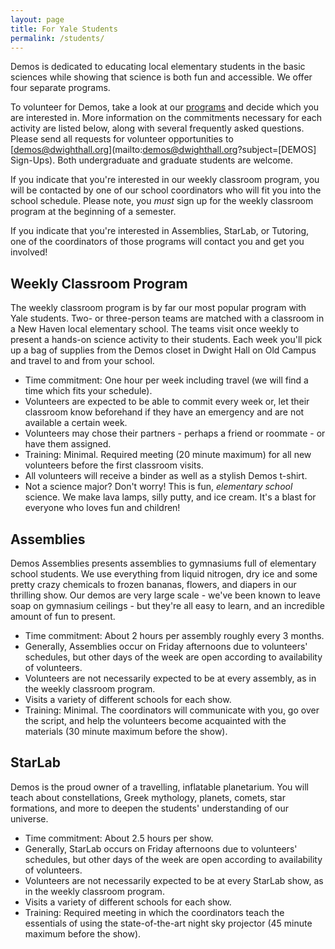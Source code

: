 ```yaml
---
layout: page
title: For Yale Students
permalink: /students/
---
```


Demos is dedicated to educating local elementary students in the basic sciences
while showing that science is both fun and accessible. We offer four separate
programs.

To volunteer for Demos, take a look at our [programs](/demos/programs/) and
decide which you are interested in. More information on the commitments
necessary for each activity are listed below, along with several frequently
asked questions. Please send all requests for volunteer opportunities to
[demos@dwighthall.org](mailto:demos@dwighthall.org?subject=[DEMOS] Sign-Ups).
Both undergraduate and graduate students are welcome.

If you indicate that you're interested in our weekly classroom program, you
will be contacted by one of our school coordinators who will fit you into the
school schedule. Please note, you _must_ sign up for the weekly classroom
program at the beginning of a semester. 

If you indicate that you're interested in Assemblies, StarLab, or Tutoring, one
of the coordinators of those programs will contact you and get you involved!  

Weekly Classroom Program
------------------------

The weekly classroom program is by far our most popular program with Yale
students. Two- or three-person teams are matched with a classroom in a New
Haven local elementary school. The teams visit once weekly to present a
hands-on science activity to their students. Each week you'll pick up a bag of
supplies from the Demos closet in Dwight Hall on Old Campus and travel to and
from your school.

- Time commitment: One hour per week including travel (we will find a time
  which fits your schedule).  
- Volunteers are expected to be able to commit every week or, let their
  classroom know beforehand if they have an emergency and are not available a
  certain week.  
- Volunteers may chose their partners - perhaps a friend or roommate - or have
  them assigned.  
- Training: Minimal. Required meeting (20 minute maximum) for all new
  volunteers before the first classroom visits.  
- All volunteers will receive a binder as well as a stylish Demos t-shirt.  
- Not a science major? Don't worry! This is fun, _elementary school_ science.
  We make lava lamps, silly putty, and ice cream. It's a blast for everyone who
  loves fun and children!

Assemblies
----------

Demos Assemblies presents assemblies to gymnasiums full of elementary school
students. We use everything from liquid nitrogen, dry ice and some pretty crazy
chemicals to frozen bananas, flowers, and diapers in our thrilling show. Our
demos are very large scale - we've been known to leave soap on gymnasium
ceilings - but they're all easy to learn, and an incredible amount of fun to
present.  

- Time commitment: About 2 hours per assembly roughly every 3 months.  
- Generally, Assemblies occur on Friday afternoons due to volunteers'
  schedules, but other days of the week are open according to availability of
  volunteers.  
- Volunteers are not necessarily expected to be at every assembly, as in the
  weekly classroom program.  
- Visits a variety of different schools for each show.  
- Training: Minimal. The coordinators will communicate with you, go over the
  script, and help the volunteers become acquainted with the materials (30
  minute maximum before the show).  

StarLab
-------

Demos is the proud owner of a travelling, inflatable planetarium. You will
teach about constellations, Greek mythology, planets, comets, star formations,
and more to deepen the students' understanding of our universe.

- Time commitment: About 2.5 hours per show.
- Generally, StarLab occurs on Friday afternoons due to volunteers' schedules,
  but other days of the week are open according to availability of volunteers.  
- Volunteers are not necessarily expected to be at every StarLab show, as in
  the weekly classroom program.  
- Visits a variety of different schools for each show.  
- Training: Required meeting in which the coordinators teach the essentials of
  using the state-of-the-art night sky projector (45 minute maximum before the
  show).
			
